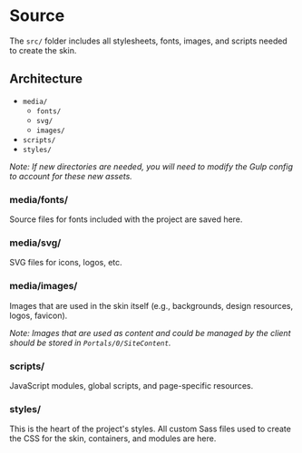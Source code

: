 # Source

The `src/` folder includes all stylesheets, fonts, images, and scripts needed to create the skin.

## Architecture

- `media/`
  - `fonts/`
  - `svg/`
  - `images/`
- `scripts/`
- `styles/`

_Note: If new directories are needed, you will need to modify the Gulp config to account for these new assets._

### media/fonts/

Source files for fonts included with the project are saved here.

### media/svg/

SVG files for icons, logos, etc.

### media/images/

Images that are used in the skin itself (e.g., backgrounds, design resources, logos, favicon).

_Note: Images that are used as content and could be managed by the client should be stored in `Portals/0/SiteContent`._

### scripts/

JavaScript modules, global scripts, and page-specific resources.

### styles/

This is the heart of the project's styles. All custom Sass files used to create the CSS for the skin, containers, and modules are here.
